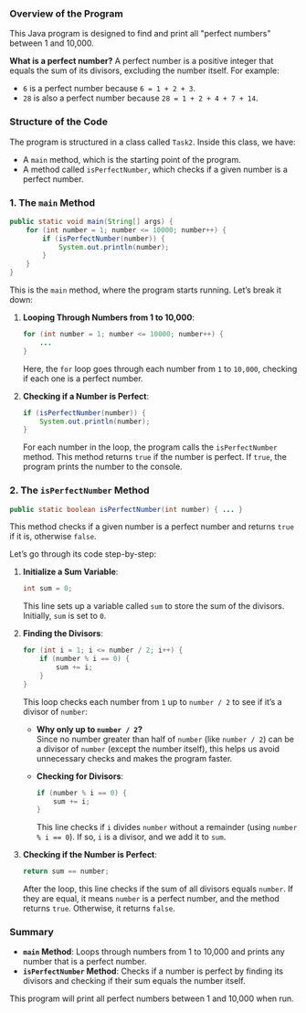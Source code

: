 ### Overview of the Program

This Java program is designed to find and print all "perfect numbers" between 1 and 10,000.

**What is a perfect number?**
A perfect number is a positive integer that equals the sum of its divisors, excluding the number itself. For example:
- `6` is a perfect number because `6 = 1 + 2 + 3`.
- `28` is also a perfect number because `28 = 1 + 2 + 4 + 7 + 14`.

### Structure of the Code

The program is structured in a class called `Task2`. Inside this class, we have:
- A `main` method, which is the starting point of the program.
- A method called `isPerfectNumber`, which checks if a given number is a perfect number.

### 1. **The `main` Method**

```java
public static void main(String[] args) {
    for (int number = 1; number <= 10000; number++) {
        if (isPerfectNumber(number)) {
            System.out.println(number);
        }
    }
}
```

This is the `main` method, where the program starts running. Let’s break it down:

1. **Looping Through Numbers from 1 to 10,000**:
   ```java
   for (int number = 1; number <= 10000; number++) {
       ...
   }
   ```
   Here, the `for` loop goes through each number from `1` to `10,000`, checking if each one is a perfect number.

2. **Checking if a Number is Perfect**:
   ```java
   if (isPerfectNumber(number)) {
       System.out.println(number);
   }
   ```
   For each number in the loop, the program calls the `isPerfectNumber` method. This method returns `true` if the number is perfect. If `true`, the program prints the number to the console.

### 2. **The `isPerfectNumber` Method**

```java
public static boolean isPerfectNumber(int number) { ... }
```

This method checks if a given number is a perfect number and returns `true` if it is, otherwise `false`.

Let’s go through its code step-by-step:

1. **Initialize a Sum Variable**:
   ```java
   int sum = 0;
   ```
   This line sets up a variable called `sum` to store the sum of the divisors. Initially, `sum` is set to `0`.

2. **Finding the Divisors**:
   ```java
   for (int i = 1; i <= number / 2; i++) {
       if (number % i == 0) {
           sum += i;
       }
   }
   ```
   This loop checks each number from `1` up to `number / 2` to see if it’s a divisor of `number`:

    - **Why only up to `number / 2`?**  
      Since no number greater than half of `number` (like `number / 2`) can be a divisor of `number` (except the number itself), this helps us avoid unnecessary checks and makes the program faster.

    - **Checking for Divisors**:
      ```java
      if (number % i == 0) {
          sum += i;
      }
      ```
      This line checks if `i` divides `number` without a remainder (using `number % i == 0`). If so, `i` is a divisor, and we add it to `sum`.

3. **Checking if the Number is Perfect**:
   ```java
   return sum == number;
   ```
   After the loop, this line checks if the sum of all divisors equals `number`. If they are equal, it means `number` is a perfect number, and the method returns `true`. Otherwise, it returns `false`.

### Summary

- **`main` Method**: Loops through numbers from 1 to 10,000 and prints any number that is a perfect number.
- **`isPerfectNumber` Method**: Checks if a number is perfect by finding its divisors and checking if their sum equals the number itself.

This program will print all perfect numbers between 1 and 10,000 when run.
